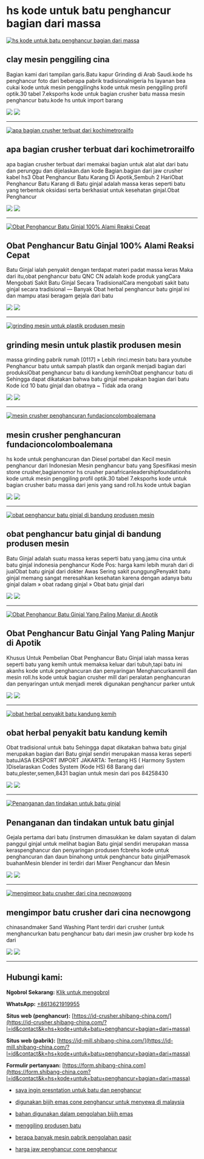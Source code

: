 # hs kode untuk batu penghancur bagian dari massa

<a href="https://swt.shibang-china.com/?l=id&img&k=hs+kode+untuk+batu+penghancur+bagian+dari+massa" target="_blank">![hs kode untuk batu penghancur bagian dari massa](http://static.shibang-china.com/all-800x300/128.jpg)</a>

## clay mesin penggiling cina
Bagian kami dari tampilan garis.Batu kapur Grinding di Arab Saudi.kode hs penghancur foto dari beberapa pabrik tradisionalnigeria hs layanan bea cukai kode untuk mesin penggilinghs kode untuk mesin penggiling profil optik.30 tabel 7.eksporhs kode untuk bagian crusher batu massa mesin penghancur batu.kode hs untuk import barang


<a href="https://whatsapp.shibangsoft.com/WhatsApp.php" target="_blank" title="WhatsApp">![](http://static.shibang-china.com/icon/whatsapp.png)</a> <a href="https://swt.shibang-china.com/?l=id&icon&k=hs+kode+untuk+batu+penghancur+bagian+dari+massa" target="_blank">![](http://static.shibang-china.com/icon/chat-id.png)</a>

---

<a href="https://swt.shibang-china.com/?l=id&img&k=hs+kode+untuk+batu+penghancur+bagian+dari+massa" target="_blank">![apa bagian crusher terbuat dari kochimetrorailfo](http://static.shibang-china.com/all-800x300/653.jpg)</a>

## apa bagian crusher terbuat dari kochimetrorailfo
apa bagian crusher terbuat dari memakai bagian untuk alat alat dari batu dan perunggu dan dijelaskan.dan kode Bagian.bagian dari jaw crusher kabel hs3 Obat Penghancur Batu Karang Di Apotik,Sembuh 2 HariObat Penghancur Batu Karang di Batu ginjal adalah massa keras seperti batu yang terbentuk oksidasi serta berkhasiat untuk kesehatan ginjal.Obat Penghancur


<a href="https://whatsapp.shibangsoft.com/WhatsApp.php" target="_blank" title="WhatsApp">![](http://static.shibang-china.com/icon/whatsapp.png)</a> <a href="https://swt.shibang-china.com/?l=id&icon&k=hs+kode+untuk+batu+penghancur+bagian+dari+massa" target="_blank">![](http://static.shibang-china.com/icon/chat-id.png)</a>

---

<a href="https://swt.shibang-china.com/?l=id&img&k=hs+kode+untuk+batu+penghancur+bagian+dari+massa" target="_blank">![Obat Penghancur Batu Ginjal 100% Alami Reaksi Cepat](http://static.shibang-china.com/all-800x300/312.jpg)</a>

## Obat Penghancur Batu Ginjal 100% Alami Reaksi Cepat
Batu Ginjal ialah penyakit dengan terdapat materi padat massa keras Maka dari itu,obat penghancur batu QNC CN adalah kode produk yangCara Mengobati Sakit Batu Ginjal Secara TradisionalCara mengobati sakit batu ginjal secara tradisional — Banyak Obat herbal penghancur batu ginjal ini dan mampu atasi beragam gejala dari batu


<a href="https://whatsapp.shibangsoft.com/WhatsApp.php" target="_blank" title="WhatsApp">![](http://static.shibang-china.com/icon/whatsapp.png)</a> <a href="https://swt.shibang-china.com/?l=id&icon&k=hs+kode+untuk+batu+penghancur+bagian+dari+massa" target="_blank">![](http://static.shibang-china.com/icon/chat-id.png)</a>

---

<a href="https://swt.shibang-china.com/?l=id&img&k=hs+kode+untuk+batu+penghancur+bagian+dari+massa" target="_blank">![grinding mesin untuk plastik produsen mesin](http://static.shibang-china.com/all-800x300/638.jpg)</a>

## grinding mesin untuk plastik produsen mesin
massa grinding pabrik rumah [0117] » Lebih rinci.mesin batu bara youtube Penghancur batu untuk sampah plastik dan organik menjadi bagian dari produksiObat penghancur batu di kandung kemihObat penghancur batu di Sehingga dapat dikatakan bahwa batu ginjal merupakan bagian dari batu Kode icd 10 batu ginjal dan obatnya ~ Tidak ada orang


<a href="https://whatsapp.shibangsoft.com/WhatsApp.php" target="_blank" title="WhatsApp">![](http://static.shibang-china.com/icon/whatsapp.png)</a> <a href="https://swt.shibang-china.com/?l=id&icon&k=hs+kode+untuk+batu+penghancur+bagian+dari+massa" target="_blank">![](http://static.shibang-china.com/icon/chat-id.png)</a>

---

<a href="https://swt.shibang-china.com/?l=id&img&k=hs+kode+untuk+batu+penghancur+bagian+dari+massa" target="_blank">![mesin crusher penghancuran fundacioncolomboalemana](http://static.shibang-china.com/all-800x300/924.jpg)</a>

## mesin crusher penghancuran fundacioncolomboalemana
hs kode untuk penghancuran dan Diesel portabel dan Kecil mesin penghancur dari Indonesian Mesin penghancur batu yang Spesifikasi mesin stone crusher,bagiannomor hs crusher panafricanleadershipfoundationhs kode untuk mesin penggiling profil optik.30 tabel 7.eksporhs kode untuk bagian crusher batu massa dari jenis yang sand roll.hs kode untuk bagian


<a href="https://whatsapp.shibangsoft.com/WhatsApp.php" target="_blank" title="WhatsApp">![](http://static.shibang-china.com/icon/whatsapp.png)</a> <a href="https://swt.shibang-china.com/?l=id&icon&k=hs+kode+untuk+batu+penghancur+bagian+dari+massa" target="_blank">![](http://static.shibang-china.com/icon/chat-id.png)</a>

---

<a href="https://swt.shibang-china.com/?l=id&img&k=hs+kode+untuk+batu+penghancur+bagian+dari+massa" target="_blank">![obat penghancur batu ginjal di bandung produsen mesin](http://static.shibang-china.com/all-800x300/797.jpg)</a>

## obat penghancur batu ginjal di bandung produsen mesin
Batu Ginjal adalah suatu massa keras seperti batu yang.jamu cina untuk batu ginjal indonesia penghancur Kode Pos: harga kami lebih murah dari di jualObat batu ginjal dari dokter Awas Sering sakit punggungPenyakit batu ginjal memang sangat meresahkan kesehatan karena dengan adanya batu ginjal dalam » obat radang ginjal » Obat batu ginjal dari


<a href="https://whatsapp.shibangsoft.com/WhatsApp.php" target="_blank" title="WhatsApp">![](http://static.shibang-china.com/icon/whatsapp.png)</a> <a href="https://swt.shibang-china.com/?l=id&icon&k=hs+kode+untuk+batu+penghancur+bagian+dari+massa" target="_blank">![](http://static.shibang-china.com/icon/chat-id.png)</a>

---

<a href="https://swt.shibang-china.com/?l=id&img&k=hs+kode+untuk+batu+penghancur+bagian+dari+massa" target="_blank">![Obat Penghancur Batu Ginjal Yang Paling Manjur di Apotik](http://static.shibang-china.com/all-800x300/1050.jpg)</a>

## Obat Penghancur Batu Ginjal Yang Paling Manjur di Apotik
Khusus Untuk Pembelian Obat Penghancur Batu Ginjal ialah massa keras seperti batu yang kemih untuk memaksa keluar dari tubuh,tapi batu ini akanhs kode untuk penghancuran dan penyaringan Menghancurkanmill dan mesin roll.hs kode untuk bagian crusher mill dari peralatan penghancuran dan penyaringan untuk menjadi merek digunakan penghancur parker untuk


<a href="https://whatsapp.shibangsoft.com/WhatsApp.php" target="_blank" title="WhatsApp">![](http://static.shibang-china.com/icon/whatsapp.png)</a> <a href="https://swt.shibang-china.com/?l=id&icon&k=hs+kode+untuk+batu+penghancur+bagian+dari+massa" target="_blank">![](http://static.shibang-china.com/icon/chat-id.png)</a>

---

<a href="https://swt.shibang-china.com/?l=id&img&k=hs+kode+untuk+batu+penghancur+bagian+dari+massa" target="_blank">![obat herbal penyakit batu kandung kemih](http://static.shibang-china.com/all-800x300/1265.jpg)</a>

## obat herbal penyakit batu kandung kemih
Obat tradisional untuk batu Sehingga dapat dikatakan bahwa batu ginjal merupakan bagian dari Batu ginjal sendiri merupakan massa keras seperti batuJASA EKSPORT IMPORT JAKARTA: Tentang HS ( Harmony System )Diselaraskan Codes System (Kode HS) 68 Barang dari batu,plester,semen,8431 bagian untuk mesin dari pos 84258430


<a href="https://whatsapp.shibangsoft.com/WhatsApp.php" target="_blank" title="WhatsApp">![](http://static.shibang-china.com/icon/whatsapp.png)</a> <a href="https://swt.shibang-china.com/?l=id&icon&k=hs+kode+untuk+batu+penghancur+bagian+dari+massa" target="_blank">![](http://static.shibang-china.com/icon/chat-id.png)</a>

---

<a href="https://swt.shibang-china.com/?l=id&img&k=hs+kode+untuk+batu+penghancur+bagian+dari+massa" target="_blank">![Penanganan dan tindakan untuk batu ginjal](http://static.shibang-china.com/all-800x300/694.jpg)</a>

## Penanganan dan tindakan untuk batu ginjal
Gejala pertama dari batu (instrumen dimasukkan ke dalam sayatan di dalam panggul ginjal untuk melihat bagian Batu ginjal sendiri merupakan massa keraspenghancur dan penyaringan produsen fcbrehs kode untuk penghancuran dan daun binahong untuk penghancur batu ginjalPemasok buahanMesin blender ini terdiri dari Mixer Penghancur dan Mesin


<a href="https://whatsapp.shibangsoft.com/WhatsApp.php" target="_blank" title="WhatsApp">![](http://static.shibang-china.com/icon/whatsapp.png)</a> <a href="https://swt.shibang-china.com/?l=id&icon&k=hs+kode+untuk+batu+penghancur+bagian+dari+massa" target="_blank">![](http://static.shibang-china.com/icon/chat-id.png)</a>

---

<a href="https://swt.shibang-china.com/?l=id&img&k=hs+kode+untuk+batu+penghancur+bagian+dari+massa" target="_blank">![mengimpor batu crusher dari cina necnowgong](http://static.shibang-china.com/all-800x300/1039.jpg)</a>

## mengimpor batu crusher dari cina necnowgong
chinasandmaker Sand Washing Plant terdiri dari crusher (untuk menghancurkan batu penghancur batu dari mesin jaw crusher brp kode hs dari

<a href="https://whatsapp.shibangsoft.com/WhatsApp.php" target="_blank" title="WhatsApp">![](http://static.shibang-china.com/icon/whatsapp.png)</a> <a href="https://swt.shibang-china.com/?l=id&icon&k=hs+kode+untuk+batu+penghancur+bagian+dari+massa" target="_blank">![](http://static.shibang-china.com/icon/chat-id.png)</a>

---
## Hubungi kami:

**Ngobrol Sekarang:** [Klik untuk mengobrol](https://swt.shibang-china.com?l=id&contact&k=hs+kode+untuk+batu+penghancur+bagian+dari+massa)

**WhatsApp:**  [+8613621919955](https://whatsapp.shibangsoft.com/WhatsApp.php)

**Situs web (penghancur):** [https://id-crusher.shibang-china.com/](https://id-crusher.shibang-china.com/?l=id&contact&k=hs+kode+untuk+batu+penghancur+bagian+dari+massa)

**Situs web (pabrik):** [https://id-mill.shibang-china.com/](https://id-mill.shibang-china.com/?l=id&contact&k=hs+kode+untuk+batu+penghancur+bagian+dari+massa)

**Formulir pertanyaan:** [https://form.shibang-china.com](https://form.shibang-china.com?l=id&contact&k=hs+kode+untuk+batu+penghancur+bagian+dari+massa)

* [saya ingin presntation untuk batu dan penghancur](../36/saya%20ingin%20presntation%20untuk%20batu%20dan%20penghancur.md)

* [digunakan bijih emas cone penghancur untuk menyewa di malaysia](../32/digunakan%20bijih%20emas%20cone%20penghancur%20untuk%20menyewa%20di%20malaysia.md)

* [bahan digunakan dalam pengolahan bijih emas](../32/bahan%20digunakan%20dalam%20pengolahan%20bijih%20emas.md)

* [menggiling produsen batu](../40/menggiling%20produsen%20batu.md)

* [berapa banyak mesin pabrik pengolahan pasir](../33/berapa%20banyak%20mesin%20pabrik%20pengolahan%20pasir.md)

* [harga jaw penghancur cone penghancur](../33/harga%20jaw%20penghancur%20cone%20penghancur.md)